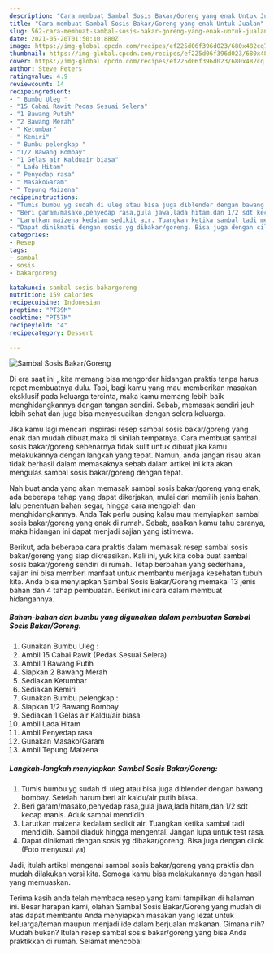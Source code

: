 ```yaml
---
description: "Cara membuat Sambal Sosis Bakar/Goreng yang enak Untuk Jualan"
title: "Cara membuat Sambal Sosis Bakar/Goreng yang enak Untuk Jualan"
slug: 562-cara-membuat-sambal-sosis-bakar-goreng-yang-enak-untuk-jualan
date: 2021-05-20T01:50:10.880Z
image: https://img-global.cpcdn.com/recipes/ef225d06f396d023/680x482cq70/sambal-sosis-bakargoreng-foto-resep-utama.jpg
thumbnail: https://img-global.cpcdn.com/recipes/ef225d06f396d023/680x482cq70/sambal-sosis-bakargoreng-foto-resep-utama.jpg
cover: https://img-global.cpcdn.com/recipes/ef225d06f396d023/680x482cq70/sambal-sosis-bakargoreng-foto-resep-utama.jpg
author: Steve Peters
ratingvalue: 4.9
reviewcount: 14
recipeingredient:
- " Bumbu Uleg "
- "15 Cabai Rawit Pedas Sesuai Selera"
- "1 Bawang Putih"
- "2 Bawang Merah"
- " Ketumbar"
- " Kemiri"
- " Bumbu pelengkap "
- "1/2 Bawang Bombay"
- "1 Gelas air Kalduair biasa"
- " Lada Hitam"
- " Penyedap rasa"
- " MasakoGaram"
- " Tepung Maizena"
recipeinstructions:
- "Tumis bumbu yg sudah di uleg atau bisa juga diblender dengan bawang bombay. Setelah harum beri air kaldu/air putih biasa."
- "Beri garam/masako,penyedap rasa,gula jawa,lada hitam,dan 1/2 sdt kecap manis. Aduk sampai mendidih"
- "Larutkan maizena kedalam sedikit air. Tuangkan ketika sambal tadi mendidih. Sambil diaduk hingga mengental. Jangan lupa untuk test rasa."
- "Dapat dinikmati dengan sosis yg dibakar/goreng. Bisa juga dengan cilok. (Foto menyusul ya)"
categories:
- Resep
tags:
- sambal
- sosis
- bakargoreng

katakunci: sambal sosis bakargoreng 
nutrition: 159 calories
recipecuisine: Indonesian
preptime: "PT39M"
cooktime: "PT57M"
recipeyield: "4"
recipecategory: Dessert

---
```



![Sambal Sosis Bakar/Goreng](https://img-global.cpcdn.com/recipes/ef225d06f396d023/680x482cq70/sambal-sosis-bakargoreng-foto-resep-utama.jpg)

Di era  saat ini , kita memang bisa mengorder hidangan praktis tanpa harus repot membuatnya dulu. Tapi, bagi kamu yang mau memberikan masakan eksklusif pada keluarga tercinta, maka kamu memang lebih baik menghidangkannya dengan tangan sendiri. Sebab, memasak sendiri jauh lebih sehat dan juga bisa menyesuaikan dengan selera keluarga.

Jika kamu lagi mencari inspirasi resep sambal sosis bakar/goreng yang enak dan mudah dibuat,maka di sinilah tempatnya. Cara membuat sambal sosis bakar/goreng  sebenarnya tidak sulit untuk dibuat jika kamu melakukannya dengan langkah yang tepat. Namun, anda jangan risau akan tidak berhasil dalam memasaknya 
sebab dalam artikel ini kita akan mengulas sambal sosis bakar/goreng dengan tepat.  



Nah buat anda yang akan memasak sambal sosis bakar/goreng yang enak, ada beberapa tahap yang dapat dikerjakan, mulai dari memilih jenis bahan, lalu penentuan bahan segar, hingga cara mengolah dan menghidangkannya. Anda Tak perlu pusing kalau mau menyiapkan sambal sosis bakar/goreng yang enak di rumah. Sebab, asalkan kamu  tahu caranya, maka hidangan ini dapat menjadi sajian yang istimewa.

Berikut, ada beberapa cara praktis  dalam memasak resep sambal sosis bakar/goreng yang siap dikreasikan. Kali ini, yuk kita coba buat sambal sosis bakar/goreng sendiri di rumah. Tetap berbahan yang sederhana, sajian ini bisa memberi manfaat untuk membantu menjaga kesehatan tubuh kita. Anda bisa menyiapkan Sambal Sosis Bakar/Goreng memakai 13 jenis bahan dan 4 tahap pembuatan. Berikut ini cara dalam membuat hidangannya.

<!--inarticleads1-->

##### Bahan-bahan dan bumbu yang digunakan dalam pembuatan Sambal Sosis Bakar/Goreng:

1. Gunakan  Bumbu Uleg :
1. Ambil 15 Cabai Rawit (Pedas Sesuai Selera)
1. Ambil 1 Bawang Putih
1. Siapkan 2 Bawang Merah
1. Sediakan  Ketumbar
1. Sediakan  Kemiri
1. Gunakan  Bumbu pelengkap :
1. Siapkan 1/2 Bawang Bombay
1. Sediakan 1 Gelas air Kaldu/air biasa
1. Ambil  Lada Hitam
1. Ambil  Penyedap rasa
1. Gunakan  Masako/Garam
1. Ambil  Tepung Maizena




<!--inarticleads2-->

##### Langkah-langkah menyiapkan Sambal Sosis Bakar/Goreng:

1. Tumis bumbu yg sudah di uleg atau bisa juga diblender dengan bawang bombay. Setelah harum beri air kaldu/air putih biasa.
1. Beri garam/masako,penyedap rasa,gula jawa,lada hitam,dan 1/2 sdt kecap manis. Aduk sampai mendidih
1. Larutkan maizena kedalam sedikit air. Tuangkan ketika sambal tadi mendidih. Sambil diaduk hingga mengental. Jangan lupa untuk test rasa.
1. Dapat dinikmati dengan sosis yg dibakar/goreng. Bisa juga dengan cilok. (Foto menyusul ya)




Jadi, itulah artikel mengenai  sambal sosis bakar/goreng  yang praktis dan mudah dilakukan versi kita. Semoga kamu bisa melakukannya dengan hasil yang memuaskan. 

Terima kasih anda telah membaca resep yang kami tampilkan di halaman ini. Besar harapan kami, olahan  Sambal Sosis Bakar/Goreng yang mudah di atas dapat membantu Anda menyiapkan masakan yang lezat untuk keluarga/teman maupun menjadi ide dalam berjualan makanan. Gimana nih? Mudah bukan? Itulah resep sambal sosis bakar/goreng yang bisa Anda praktikkan di rumah. Selamat mencoba!

